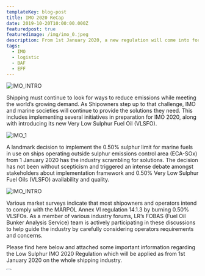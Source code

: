 ```yaml
---
templateKey: blog-post
title: IMO 2020 ReCap
date: 2019-10-20T10:00:00.000Z
featuredpost: true
featuredimage: /img/imo_0.jpeg
description: From 1st January 2020, a new regulation will come into force to reduce air pollution from ships globally. Whereas today ships can use fuel with up to 3.5% sulphur content (outside Emission Control Areas), the new global sulphur cap will be 0.5%.  The cost of compliance with the new regulation will be significant, so the cost of shipping will increase.
tags:
  - IMO
  - logistic
  - BAF
  - EFF
---
```

![IMO_INTRO](/img/imo_intro.jpeg)

Shipping must continue to look for ways to reduce emissions while meeting the world’s growing demand. As Shipowners step up to that challenge, IMO and marine societies will continue to provide the solutions they need. This includes implementing several initiatives in preparation for IMO 2020, along with introducing its new Very Low Sulphur Fuel Oil (VLSFO).

![IMO_1](/img/imo_1.jpeg)
 
A landmark decision to implement the 0.50% sulphur limit for marine fuels in use on ships operating outside sulphur emissions control area (ECA-SOx) from 1 January 2020 has the industry scrambling for solutions. The decision has not been without scepticism and triggered an intense debate amongst stakeholders about implementation framework and 0.50% Very Low Sulphur Fuel Oils (VLSFO) availability and quality.

![IMO_INTRO](/img/imo_0.jpeg)

Various market surveys indicate that most shipowners and operators intend to comply with the MARPOL Annex VI regulation 14.1.3 by burning 0.50% VLSFOs. As a member of various industry forums, LR’s FOBAS (Fuel Oil Bunker Analysis Service) team is actively participating in these discussions to help guide the industry by carefully considering operators requirements and concerns.

Please find here below and attached some important information regarding the Low Sulphur IMO 2020 Regulation which will be applied as from 1st January 2020 on the whole shipping industry.

![IMO_2](/img/imo_2.jpeg)
 
Fuel costs will rise by an estimated 25 percent (approximately $24 billion) in 2020 when the new International Maritime Organization (IMO) sulfur rules take effect.

The IMO, the United Nations body responsible for the shipping sector’s safety and environmental performance, aims to cut maximum sulfur emission from 3.5% m/m (mass by mass) to 0.5% m/m starting in January 2020.

Even as the new sulfur emission rate deadline draws near, the industry appears ill-prepared. The IMO sulfur rules are likely to mark the beginning of an uncertain era for not just the shipping industry, but many other sectors, as over 90 percent of global trade operates via the sea.

### Let’s explore how the IMO 2020 regulations will affect capacity and freight rates:
The new BAF surcharge aims at recovering container shipment costs of compliance with the global sulphur cap which enters into force on 1 January 2020.

![IMO_4](/img/imo_4.jpeg)
 
For Long term deals, BAF Q1 2020 will be based on average price of VLSFO (Very Low Sulphur Fuel Oil ) 0.50% of September/October/November 2019. This floating BAF will be revised on quarterly basis.

![IMO_5](/img/imo_5.jpeg)
 
For Short-term contracts (up to 3 months validity) - not subject to floating BAF – LSS (Low Sulphur Surcharge ) will be applicable as of December 1st, 2019.

![IMO_6](/img/imo_6.jpeg)

#### December 2019 LSS will be calculated as follows:
December LSS IMO 2020 = (October VLSFO price per ton – October 2019 HSFO (High Sulphur Fuel Oil ) price per ton) × TRADE COEFFICIENT   (0.6 in case of Asia to MED)

![IMO_7](/img/imo_7.jpeg)
 
### Update on Bunker Adjustment Factor (BAF)
As previously communicated, our revised Bunker Adjustment Factor (BAF) is designed to adjust contract rates within the duration of a contract, based on fluctuations in fuel-related costs. It applies to contracts with validity longer than 3 months. In 2019, we have used the fuel price for high-sulphur fuel (3.5% sulphur) to calculate the BAF. From 1st January 2020, the BAF tariff will be calculated based on the fuel price for 0.1% sulphur gasoil with a fixed deduction of 50 USD/ton.  

![IMO_8](/img/imo_8.jpeg)

### The implications on freight rates
While predictions show capacity will remain somewhat stable, freight rates will rise significantly. Staying compliant with these new sulfur laws will cost the liner industry approximately $15 billion. For context, an Asia to North Europe round trip could cost an additional $1 million after the sulfur emission laws take place.

It’s important to note that the expected rise in shipping rates is coming high on the heels of the recent attempts by top carriers such as Maersk, CMA, CGM, and MSC to add bunker charges. The bunker surcharges of summer 2018 show just how unprepared shipping liners are for rising fuel rates.

The IMO’s low sulfur cap is a game-changer because it affects the entire industry. Factors like the cost of installing scrubbers, the unpreparedness of stakeholders, and the expected shortage of compliant fuel have made freight rates difficult to predict. 

Even as uncertainties from the IMO low--sulfur rule looms, the best way to ensure your operations run smoothly is working with a qualified, experienced, and committed 3PL firm. A lot of logistics companies are going to utilize theirs experience and good relationship with suppliers, haulers, and carriers to ensure that your supply chain runs as expected without interruptions. Will see how it goes in shipping of containers and bulk.
 
### New Environmental Fuel Fee (EFF) 
Effective from 1st December 2019, Maersk will introduce a Environmental Fuel Fee (EFF) on all trades, which will apply to all spot business and contracts  with validity up to 3 months.  The EFF tariff will be trade-specific and reflect the fuel-related cost increases that result from compliance to the IMO 2020 regulation (calculated as the price difference between high sulphur fuel and low sulphur fuel multiplied by a trade factor).  The EFF tariffs will only be reviewed in case of significant fuel price fluctuations (more than 50 USD/ton).   The EFF tariffs applicable from 1st December 2019 will be announced end-October 2019.  

![IMO_3](/img/imo_3.jpeg)
 
The overall shipping capacity will likely remain the same when the IMO deadline arrives. However, some carriers will experience a slight decline in capacity when trying to comply with the new ICO rules.

With the looming shortage of low-sulfur fuel and the high cost of converting to a liquefied natural gas (LNG) system, more carriers will install scrubbers to remain compliant with the IMO 2020 rules.

In some cases, the IMO 2020 regulation may actually increase capacity as ship line producers aim to create new eco-friendly vessels to enter the market. New vessels would increase the supply of available capacity and increase fuel efficiency by 30 percent compared to older vessels.

Please do not hesitate contacting us if you have any questions on the impact on your business of the IMO 2020 regulation.  

We thank you in advance for your understanding and support.

#### Choose the right logistics company.

#### Experience the NOVA difference!